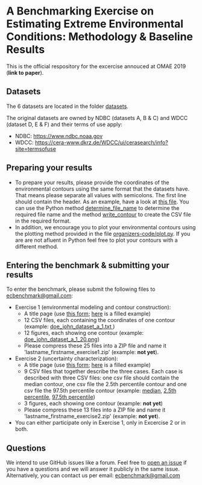 # A Benchmarking Exercise on Estimating Extreme Environmental Conditions: Methodology & Baseline Results
This is the official respository for the excercise annouced at OMAE 2019 (**link to paper**).
## Datasets
The 6 datasets are located in the folder [datasets](https://github.com/ec-benchmark-organizers/ec-benchmark/tree/master/datasets).

The original datasets are owned by NDBC (datasets A, B & C) and WDCC (dataset D, E & F) and their terms of use apply:
* NDBC: https://www.ndbc.noaa.gov
* WDCC: https://cera-www.dkrz.de/WDCC/ui/cerasearch/info?site=termsofuse
## Preparing your results
* To prepare your results, please provide the coordinates of the environmental contours using the same format that the datasets have. That means please separate all values with semicolons. The first line should contain the header. As an example, have a look at [this file](https://github.com/ec-benchmark-organizers/ec-benchmark/blob/master/organizers-code/contour_coordinates/doe_john_dataset_a_1.txt). You can use the Python method [determine_file_name](https://github.com/ec-benchmark-organizers/ec-benchmark/blob/master/organizers-code/read_write.py#L47) to determine the required file name and the method [write_contour](https://github.com/ec-benchmark-organizers/ec-benchmark/blob/master/organizers-code/read_write.py#L104) to create the CSV file in the required format.
* In addition, we encourage you to plot your environmental contours using the plotting method provided in the file [organizers-code/plot.py](https://github.com/ec-benchmark-organizers/ec-benchmark/blob/master/organizers-code/plot.py). If you are are not afluent in Python feel free to plot your contours with a different method.
## Entering the benchmark & submitting your results
To enter the benchmark, please submit the following files to <ecbenchmark@gmail.com>:
* Exercise 1 (environmental modeling and contour construction):
  * A title page (use [this form](https://github.com/ec-benchmark-organizers/ec-benchmark/blob/master/EC_Benchmark_Exercise1.pdf); [here](https://github.com/ec-benchmark-organizers/ec-benchmark/blob/master/EC_Benchmark_Exercise1_Example.pdf) is a filled example)
  * 12 CSV files, each containing the coordinates of one contour (example: [doe_john_dataset_a_1.txt
](https://github.com/ec-benchmark-organizers/ec-benchmark/blob/master/organizers-code/contour_coordinates/doe_john_dataset_a_1.txt))
  * 12 figures, each showing one contour (example: [doe_john_dataset_a_1_20.png](https://github.com/ec-benchmark-organizers/ec-benchmark/blob/master/organizers-code/figures/doe_john_dataset_a_1_20.png))
  * Please compress these 25 files into a ZIP file and name it 'lastname_firstname_exercise1.zip' (example: **not yet**).
* Exercise 2 (uncertainty characterization):
  * A title page (use [this form](https://github.com/ec-benchmark-organizers/ec-benchmark/blob/master/EC_Benchmark_Exercise2.pdf); [here](https://github.com/ec-benchmark-organizers/ec-benchmark/blob/master/EC_Benchmark_Exercise2_Example.pdf) is a filled example)
  * 9 CSV files that together describe the three cases. Each case is described with three CSV files: one csv file should contain the median contour, one csv file the 2.5th percentile contour and one csv file the 97.5th percentile contour (example: [median](https://github.com/ec-benchmark-organizers/ec-benchmark/blob/master/organizers-code/contour_coordinates/doe_john_years_1_median.txt), [2.5th percentile](https://github.com/ec-benchmark-organizers/ec-benchmark/blob/master/organizers-code/contour_coordinates/doe_john_years_1_bottom.txt), [97.5th percentile](https://github.com/ec-benchmark-organizers/ec-benchmark/blob/master/organizers-code/contour_coordinates/doe_john_years_1_upper.txt))
  * 3 figures, each showing one contour (example: **not yet**)
  * Please compress these 13 files into a ZIP file and name it 'lastname_firstname_exercise2.zip' (example: **not yet**).
* You can either participate only in Exercise 1, only in Excercise 2 or in both.
## Questions
We intend to use GitHub issues like a forum. Feel free to [open an issue](https://github.com/ec-benchmark-organizers/ec-benchmark/issues/new) if you have a questions and we will answer it publicly in the same issue. Alternatively, you can contact us per email: <ecbenchmark@gmail.com>
